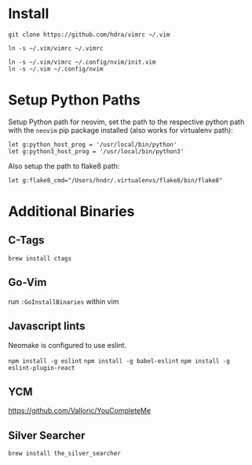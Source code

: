 # Install
```
git clone https://github.com/hdra/vimrc ~/.vim

ln -s ~/.vim/vimrc ~/.vimrc

ln -s ~/.vim/vimrc ~/.config/nvim/init.vim
ln -s ~/.vim ~/.config/nvim
```

# Setup Python Paths

Setup Python path for neovim, set the path to the respective python path
with the `neovim` pip package installed (also works for virtualenv path):

    let g:python_host_prog = '/usr/local/bin/python'
    let g:python3_host_prog = '/usr/local/bin/python3'

Also setup the path to flake8 path:

    let g:flake8_cmd="/Users/hndr/.virtualenvs/flake8/bin/flake8"


# Additional Binaries

## C-Tags

`brew install ctags`


## Go-Vim

run `:GoInstallBinaries` within vim


## Javascript lints
Neomake is configured to use eslint.

`npm install -g eslint`
`npm install -g babel-eslint`
`npm install -g eslint-plugin-react`


## YCM

https://github.com/Valloric/YouCompleteMe


## Silver Searcher

`brew install the_silver_searcher`
